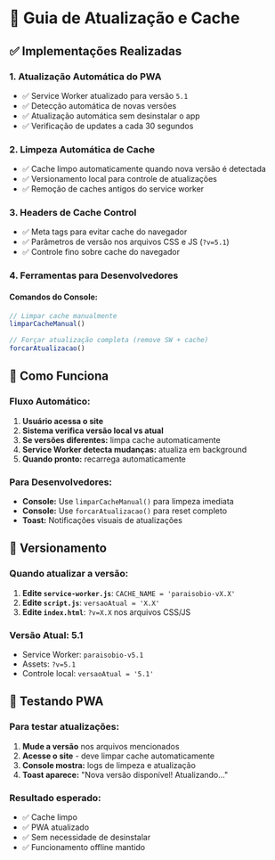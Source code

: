 # 🔄 Guia de Atualização e Cache

## ✅ Implementações Realizadas

### 1. **Atualização Automática do PWA**
- ✅ Service Worker atualizado para versão `5.1`
- ✅ Detecção automática de novas versões
- ✅ Atualização automática sem desinstalar o app
- ✅ Verificação de updates a cada 30 segundos

### 2. **Limpeza Automática de Cache**
- ✅ Cache limpo automaticamente quando nova versão é detectada
- ✅ Versionamento local para controle de atualizações
- ✅ Remoção de caches antigos do service worker

### 3. **Headers de Cache Control**
- ✅ Meta tags para evitar cache do navegador
- ✅ Parâmetros de versão nos arquivos CSS e JS (`?v=5.1`)
- ✅ Controle fino sobre cache do navegador

### 4. **Ferramentas para Desenvolvedores**

#### Comandos do Console:
```javascript
// Limpar cache manualmente
limparCacheManual()

// Forçar atualização completa (remove SW + cache)
forcarAtualizacao()
```

## 🚀 Como Funciona

### Fluxo Automático:
1. **Usuário acessa o site**
2. **Sistema verifica versão local vs atual**
3. **Se versões diferentes:** limpa cache automaticamente
4. **Service Worker detecta mudanças:** atualiza em background
5. **Quando pronto:** recarrega automaticamente

### Para Desenvolvedores:
- **Console:** Use `limparCacheManual()` para limpeza imediata
- **Console:** Use `forcarAtualizacao()` para reset completo
- **Toast:** Notificações visuais de atualizações

## 🔧 Versionamento

### Quando atualizar a versão:
1. **Edite `service-worker.js`**: `CACHE_NAME = 'paraisobio-vX.X'`
2. **Edite `script.js`**: `versaoAtual = 'X.X'`
3. **Edite `index.html`**: `?v=X.X` nos arquivos CSS/JS

### Versão Atual: **5.1**
- Service Worker: `paraisobio-v5.1`
- Assets: `?v=5.1`
- Controle local: `versaoAtual = '5.1'`

## 📱 Testando PWA

### Para testar atualizações:
1. **Mude a versão** nos arquivos mencionados
2. **Acesse o site** - deve limpar cache automaticamente
3. **Console mostra:** logs de limpeza e atualização
4. **Toast aparece:** "Nova versão disponível! Atualizando..."

### Resultado esperado:
- ✅ Cache limpo
- ✅ PWA atualizado
- ✅ Sem necessidade de desinstalar
- ✅ Funcionamento offline mantido
